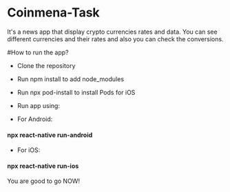 # Coinmena-Task

It's a news app that display crypto currencies rates and data. You can see different currencies and their rates and also you can check the conversions.

#How to run the app?

- Clone the repository 
- Run npm install to add node_modules
- Run npx pod-install to install Pods for iOS
- Run app using:

- For Android:
#### npx react-native run-android

- For iOS:
#### npx react-native run-ios

You are good to go NOW!
